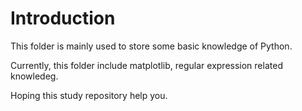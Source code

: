 # Introduction
This folder is mainly used to store some basic knowledge of Python.

Currently, this folder include matplotlib, regular expression related knowledeg.

Hoping this study repository help you.
